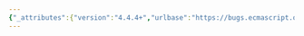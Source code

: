 ```yaml
---
{"_attributes":{"version":"4.4.4+","urlbase":"https://bugs.ecmascript.org/","maintainer":"dherman@mozilla.com"},"bug":{"bug_id":1977,"creation_ts":"2013-09-29 05:13:00 -0700","short_desc":"22.2.1.3, %TypedArray% ( array ): Typo \"initialied\" -> \"initialised\"","delta_ts":"2013-10-29 09:45:50 -0700","product":"Draft for 6th Edition","component":"editorial issue","version":"Rev 19: September 27, 2013 Draft","rep_platform":"All","op_sys":"All","bug_status":"RESOLVED","resolution":"FIXED","priority":"Normal","bug_severity":"normal","everconfirmed":true,"reporter":{"uid":"andrebargull","name":"André Bargull"},"assigned_to":{"uid":"allen","name":"Allen Wirfs-Brock"},"long_desc":[{"commentid":5651,"comment_count":0,"who":{"uid":"andrebargull","name":"André Bargull"},"bug_when":"2013-09-29 05:13:18 -0700","thetext":"22.2.1.3, %TypedArray% ( array ), step 21:\n\n\"initialied\" -> \"initialised\""},{"commentid":5707,"comment_count":1,"who":{"uid":"allen","name":"Allen Wirfs-Brock"},"bug_when":"2013-09-30 12:58:29 -0700","thetext":"fixed in rev20 editor's draft\n\nand at two additional places"},{"commentid":6105,"comment_count":2,"who":{"uid":"allen","name":"Allen Wirfs-Brock"},"bug_when":"2013-10-29 09:45:50 -0700","thetext":"fixed in rev20 draft, Oct. 28, 2013"}]}}
---
```

